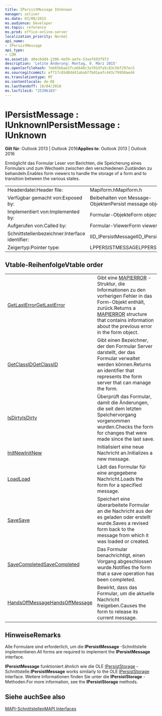 ```yaml
---
title: IPersistMessage IUnknown
manager: soliver
ms.date: 03/09/2015
ms.audience: Developer
ms.topic: reference
ms.prod: office-online-server
localization_priority: Normal
api_name:
- IPersistMessage
api_type:
- COM
ms.assetid: 40ec6dd4-2206-4e59-aafe-53aaf693f973
description: 'Letzte Änderung: Montag, 9. März 2015'
ms.openlocfilehash: 7eb65bbae2fca6648c3a701dfa5c83c5bf297ec5
ms.sourcegitcommit: ef717c65d8dd41ababffb01eafc443c79950aed4
ms.translationtype: MT
ms.contentlocale: de-DE
ms.lasthandoff: 10/04/2018
ms.locfileid: "25396183"
---
```

# <a name="ipersistmessage--iunknown"></a><span data-ttu-id="89cb1-103">IPersistMessage : IUnknown</span><span class="sxs-lookup"><span data-stu-id="89cb1-103">IPersistMessage : IUnknown</span></span>

  
  
<span data-ttu-id="89cb1-104">**Gilt für**: Outlook 2013 | Outlook 2016</span><span class="sxs-lookup"><span data-stu-id="89cb1-104">**Applies to**: Outlook 2013 | Outlook 2016</span></span> 
  
<span data-ttu-id="89cb1-105">Ermöglicht das Formular Leser von Berichten, die Speicherung eines Formulars und zum Wechseln zwischen den verschiedenen Zuständen zu behandeln.</span><span class="sxs-lookup"><span data-stu-id="89cb1-105">Enables form viewers to handle the storage of a form and to transition between the various states.</span></span>
  
|||
|:-----|:-----|
|<span data-ttu-id="89cb1-106">Headerdatei:</span><span class="sxs-lookup"><span data-stu-id="89cb1-106">Header file:</span></span>  <br/> |<span data-ttu-id="89cb1-107">Mapiform.h</span><span class="sxs-lookup"><span data-stu-id="89cb1-107">Mapiform.h</span></span>  <br/> |
|<span data-ttu-id="89cb1-108">Verfügbar gemacht von:</span><span class="sxs-lookup"><span data-stu-id="89cb1-108">Exposed by:</span></span>  <br/> |<span data-ttu-id="89cb1-109">Beibehalten von Message-Objekten</span><span class="sxs-lookup"><span data-stu-id="89cb1-109">Persist message objects</span></span>  <br/> |
|<span data-ttu-id="89cb1-110">Implementiert von:</span><span class="sxs-lookup"><span data-stu-id="89cb1-110">Implemented by:</span></span>  <br/> |<span data-ttu-id="89cb1-111">Formular-Objekte</span><span class="sxs-lookup"><span data-stu-id="89cb1-111">Form objects</span></span>  <br/> |
|<span data-ttu-id="89cb1-112">Aufgerufen von:</span><span class="sxs-lookup"><span data-stu-id="89cb1-112">Called by:</span></span>  <br/> |<span data-ttu-id="89cb1-113">Formular-Viewer</span><span class="sxs-lookup"><span data-stu-id="89cb1-113">Form viewers</span></span>  <br/> |
|<span data-ttu-id="89cb1-114">Schnittstellenbezeichner:</span><span class="sxs-lookup"><span data-stu-id="89cb1-114">Interface identifier:</span></span>  <br/> |<span data-ttu-id="89cb1-115">IID_IPersistMessage</span><span class="sxs-lookup"><span data-stu-id="89cb1-115">IID_IPersistMessage</span></span>  <br/> |
|<span data-ttu-id="89cb1-116">Zeigertyp:</span><span class="sxs-lookup"><span data-stu-id="89cb1-116">Pointer type:</span></span>  <br/> |<span data-ttu-id="89cb1-117">LPPERSISTMESSAGE</span><span class="sxs-lookup"><span data-stu-id="89cb1-117">LPPERSISTMESSAGE</span></span>  <br/> |
   
## <a name="vtable-order"></a><span data-ttu-id="89cb1-118">Vtable-Reihenfolge</span><span class="sxs-lookup"><span data-stu-id="89cb1-118">Vtable order</span></span>

|||
|:-----|:-----|
|[<span data-ttu-id="89cb1-119">GetLastError</span><span class="sxs-lookup"><span data-stu-id="89cb1-119">GetLastError</span></span>](ipersistmessage-getlasterror.md) <br/> |<span data-ttu-id="89cb1-120">Gibt eine [MAPIERROR](mapierror.md) -Struktur, die Informationen zu den vorherigen Fehler in das Form-Objekt enthält, zurück.</span><span class="sxs-lookup"><span data-stu-id="89cb1-120">Returns a [MAPIERROR](mapierror.md) structure that contains information about the previous error in the form object.</span></span>  <br/> |
|[<span data-ttu-id="89cb1-121">GetClassID</span><span class="sxs-lookup"><span data-stu-id="89cb1-121">GetClassID</span></span>](ipersistmessage-getclassid.md) <br/> |<span data-ttu-id="89cb1-122">Gibt einen Bezeichner, der den Formular Server darstellt, der das Formular verwaltet werden können.</span><span class="sxs-lookup"><span data-stu-id="89cb1-122">Returns an identifier that represents the form server that can manage the form.</span></span>  <br/> |
|[<span data-ttu-id="89cb1-123">IsDirty</span><span class="sxs-lookup"><span data-stu-id="89cb1-123">IsDirty</span></span>](ipersistmessage-isdirty.md) <br/> |<span data-ttu-id="89cb1-124">Überprüft das Formular, damit die Änderungen, die seit dem letzten Speichervorgang vorgenommen wurden.</span><span class="sxs-lookup"><span data-stu-id="89cb1-124">Checks the form for changes that were made since the last save.</span></span>  <br/> |
|[<span data-ttu-id="89cb1-125">InitNew</span><span class="sxs-lookup"><span data-stu-id="89cb1-125">InitNew</span></span>](ipersistmessage-initnew.md) <br/> |<span data-ttu-id="89cb1-126">Initialisiert eine neue Nachricht an.</span><span class="sxs-lookup"><span data-stu-id="89cb1-126">Initializes a new message.</span></span>  <br/> |
|[<span data-ttu-id="89cb1-127">Load</span><span class="sxs-lookup"><span data-stu-id="89cb1-127">Load</span></span>](ipersistmessage-load.md) <br/> |<span data-ttu-id="89cb1-128">Lädt das Formular für eine angegebene Nachricht.</span><span class="sxs-lookup"><span data-stu-id="89cb1-128">Loads the form for a specified message.</span></span>  <br/> |
|[<span data-ttu-id="89cb1-129">Save</span><span class="sxs-lookup"><span data-stu-id="89cb1-129">Save</span></span>](ipersistmessage-save.md) <br/> |<span data-ttu-id="89cb1-130">Speichert eine überarbeitete Formular an die Nachricht aus der es geladen oder erstellt wurde.</span><span class="sxs-lookup"><span data-stu-id="89cb1-130">Saves a revised form back to the message from which it was loaded or created.</span></span>  <br/> |
|[<span data-ttu-id="89cb1-131">SaveCompleted</span><span class="sxs-lookup"><span data-stu-id="89cb1-131">SaveCompleted</span></span>](ipersistmessage-savecompleted.md) <br/> |<span data-ttu-id="89cb1-132">Das Formular benachrichtigt, einen Vorgang abgeschlossen wurde.</span><span class="sxs-lookup"><span data-stu-id="89cb1-132">Notifies the form that a save operation has been completed.</span></span>  <br/> |
|[<span data-ttu-id="89cb1-133">HandsOffMessage</span><span class="sxs-lookup"><span data-stu-id="89cb1-133">HandsOffMessage</span></span>](ipersistmessage-handsoffmessage.md) <br/> |<span data-ttu-id="89cb1-134">Bewirkt, dass das Formular, um die aktuelle Nachricht freigeben.</span><span class="sxs-lookup"><span data-stu-id="89cb1-134">Causes the form to release its current message.</span></span>  <br/> |
   
## <a name="remarks"></a><span data-ttu-id="89cb1-135">Hinweise</span><span class="sxs-lookup"><span data-stu-id="89cb1-135">Remarks</span></span>

<span data-ttu-id="89cb1-136">Alle Formulare sind erforderlich, um die **IPersistMessage** -Schnittstelle implementieren.</span><span class="sxs-lookup"><span data-stu-id="89cb1-136">All forms are required to implement the **IPersistMessage** interface.</span></span> 
  
 <span data-ttu-id="89cb1-137">**IPersistMessage** funktioniert ähnlich wie die OLE [IPersistStorage](https://msdn.microsoft.com/library/1c1a20fc-c101-4cbc-a7a6-30613aa387d7%28Office.15%29.aspx) -Schnittstelle.</span><span class="sxs-lookup"><span data-stu-id="89cb1-137">**IPersistMessage** works similarly to the OLE [IPersistStorage](https://msdn.microsoft.com/library/1c1a20fc-c101-4cbc-a7a6-30613aa387d7%28Office.15%29.aspx) interface.</span></span> <span data-ttu-id="89cb1-138">Weitere Informationen finden Sie unter die **IPersistStorage** -Methoden.</span><span class="sxs-lookup"><span data-stu-id="89cb1-138">For more information, see the **IPersistStorage** methods.</span></span> 
  
## <a name="see-also"></a><span data-ttu-id="89cb1-139">Siehe auch</span><span class="sxs-lookup"><span data-stu-id="89cb1-139">See also</span></span>



[<span data-ttu-id="89cb1-140">MAPI-Schnittstellen</span><span class="sxs-lookup"><span data-stu-id="89cb1-140">MAPI Interfaces</span></span>](mapi-interfaces.md)

